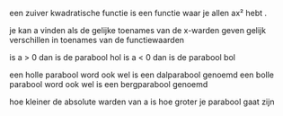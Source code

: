 een zuiver kwadratische functie is een functie waar je allen ax² hebt . 

je kan a vinden als de gelijke toenames van de x-warden geven gelijk verschillen in toenames van de functiewaarden 


is a > 0 dan is de parabool hol
is a < 0 dan is de parabool bol 

een holle parabool word ook wel is een dalparabool genoemd
een bolle parabool word ook wel is een bergparabool genoemd

hoe kleiner de absolute warden van a is hoe groter je parabool gaat zijn 


